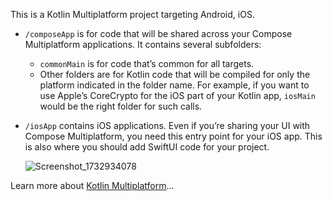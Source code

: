 This is a Kotlin Multiplatform project targeting Android, iOS.

* `/composeApp` is for code that will be shared across your Compose Multiplatform applications.
  It contains several subfolders:
  - `commonMain` is for code that’s common for all targets.
  - Other folders are for Kotlin code that will be compiled for only the platform indicated in the folder name.
    For example, if you want to use Apple’s CoreCrypto for the iOS part of your Kotlin app,
    `iosMain` would be the right folder for such calls.

* `/iosApp` contains iOS applications. Even if you’re sharing your UI with Compose Multiplatform, 
  you need this entry point for your iOS app. This is also where you should add SwiftUI code for your project.


  ![Screenshot_1732934078](https://github.com/user-attachments/assets/38fa178a-9e42-4b80-ba86-c7768d070b8e)



Learn more about [Kotlin Multiplatform](https://www.jetbrains.com/help/kotlin-multiplatform-dev/get-started.html)…
